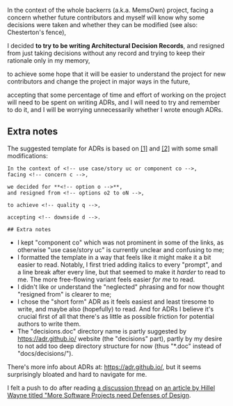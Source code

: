 In the context of <!-- use case/story uc or component co -->
 the whole backerrs (a.k.a. MemsOwn) project,
facing <!-- concern c -->
 a concern whether future contributors and myself will know why some decisions were taken
 and whether they can be modified (see also: Chesterton's fence),

I decided **<!-- option o -->
 to try to be writing Architectural Decision Records**,
and resigned from <!-- options o2 to oN -->
 just taking decisions without any record and trying to keep their rationale only in my memory,

to achieve <!-- quality q -->
 some hope that it will be easier to understand the project for new contributors
 and change the project in major ways in the future,

accepting <!-- downside d --> that some percentage of time and effort of working on the project will need to be spent on writing ADRs,
  and I will need to try and remember to do it,
  and I will be worrying unnecessarily whether I wrote enough ADRs.

## Extra notes

The suggested template for ADRs is based on [[1]](https://medium.com/olzzio/y-statements-10eb07b5a177)
and [[2]](https://icepanel.medium.com/architecture-decision-records-adrs-5c66888d8723)
with some small modifications:

    In the context of <!-- use case/story uc or component co -->,
    facing <!-- concern c -->,  
    
    we decided for **<!-- option o -->**,
    and resigned from <!-- options o2 to oN -->,

    to achieve <!-- quality q -->,  
    
    accepting <!-- downside d -->.

    ## Extra notes

- I kept "component co" which was not prominent in some of the links, as otherwise "use case/story uc" is currently unclear and confusing to me;
- I formatted the template in a way that feels like it might make it a bit easier to read.
  Notably, I first tried adding italics to every "prompt", and a line break after every line, but that seemed to make it *harder* to read to me.
  The more free-flowing variant feels easier *for me* to read.
- I didn't like or understand the "neglected" phrasing and for now thought "resigned from" is clearer to me;
- I chose the "short form" ADR as it feels easiest and least tiresome to write, and maybe also (hopefully) to read.
  And for ADRs I believe it's crucial first of all that there's as little as possible friction for potential authors to write them.
- The "decisions.doc" directory name is partly suggested by https://adr.github.io/ website (the "decisions" part),
  partly by my desire to not add too deep directory structure for now (thus "*.doc" instead of "docs/decisions/").

There's more info about ADRs at: https://adr.github.io/, but it seems surprisingly bloated and hard to navigate for me.

I felt a push to do after reading [a discussion thread](https://lobste.rs/s/pcmwh1/more_software_projects_need_defenses)
on [an article by Hillel Wayne titled "More Software Projects need Defenses of Design](
https://buttondown.email/hillelwayne/archive/more-software-projects-need-defenses-of-design/).
